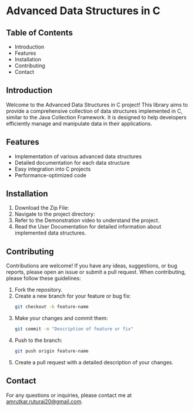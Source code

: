 # Advanced Data Structures in C

## Table of Contents

- Introduction
- Features
- Installation
- Contributing
- Contact

## Introduction

Welcome to the Advanced Data Structures in C project! This library aims to provide a comprehensive collection of data structures implemented in C, similar to the Java Collection Framework. It is designed to help developers efficiently manage and manipulate data in their applications.

## Features

- Implementation of various advanced data structures
- Detailed documentation for each data structure
- Easy integration into C projects
- Performance-optimized code

## Installation

1. Download the Zip File:
2. Navigate to the project directory:
3. Refer to the Demonstration video to understand the project.
4. Read the User Documentation for detailed information about implemented data structures.

## Contributing

Contributions are welcome! If you have any ideas, suggestions, or bug reports, please open an issue or submit a pull request. When contributing, please follow these guidelines:

1. Fork the repository.
2. Create a new branch for your feature or bug fix:
    ```bash
    git checkout -b feature-name
    ```
3. Make your changes and commit them:
    ```bash
    git commit -m "Description of feature or fix"
    ```
4. Push to the branch:
    ```bash
    git push origin feature-name
    ```
5. Create a pull request with a detailed description of your changes.

## Contact

For any questions or inquiries, please contact me at amrutkar.ruturaj20@gmail.com.
